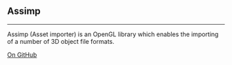 ## Assimp
---
Assimp (Asset importer) is an OpenGL library which enables the importing of a number of 3D object file formats.

[On GitHub](https://github.com/assimp/assimp)